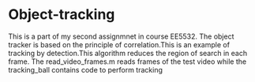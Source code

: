 # Object-tracking
This is a part of my second assignmnet in course EE5532.
The object tracker is based on the principle of correlation.This is an example of tracking by detection.This algorithm reduces the region of search in each frame.
The read_video_frames.m reads frames of the test video while the tracking_ball contains code to perform tracking 
